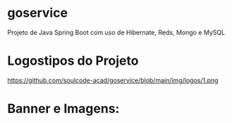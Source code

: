# goservice
Projeto de Java Spring Boot com uso de Hibernate, Reds, Mongo e MySQL

# Logostipos do Projeto
https://github.com/soulcode-acad/goservice/blob/main/img/logos/1.png
# Banner e Imagens:
